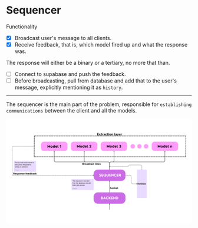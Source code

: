 # Sequencer

Functionality

- [x] Broadcast user's message to all clients.
- [x] Receive feedback, that is, which model fired up and what the response was.

The response will either be a binary or a tertiary, no more that than.

- [ ] Connect to supabase and push the feedback.
- [ ] Before broadcasting, pull from database and add that to the user's message, explicitly mentioning it as `history`.

---

The sequencer is the main part of the problem, responsible for `establishing communications` between the client and all the models.

![Sequencer workflow](./images/Sequencer.png)